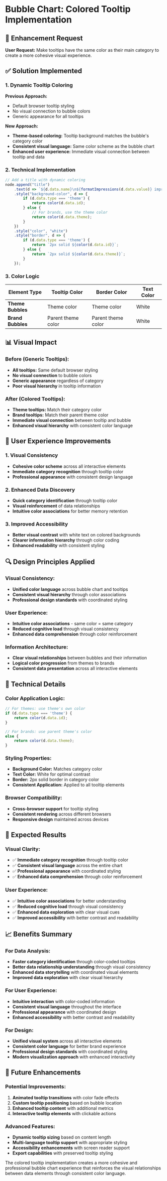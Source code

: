# Bubble Chart: Colored Tooltip Implementation

## 🎯 **Enhancement Request**

**User Request:** Make tooltips have the same color as their main category to create a more cohesive visual experience.

## ✅ **Solution Implemented**

### **1. Dynamic Tooltip Coloring**

**Previous Approach:**
- Default browser tooltip styling
- No visual connection to bubble colors
- Generic appearance for all tooltips

**New Approach:**
- **Theme-based coloring:** Tooltip background matches the bubble's category color
- **Consistent visual language:** Same color scheme as the bubble chart
- **Enhanced user experience:** Immediate visual connection between tooltip and data

### **2. Technical Implementation**

```javascript
// Add a title with dynamic coloring
node.append("title")
    .text(d => `${d.data.name}\n${formatImpressions(d.data.value)} impressions`)
    .style("background-color", d => {
        if (d.data.type === 'theme') {
            return color(d.data.id);
        } else {
            // For brands, use the theme color
            return color(d.data.theme);
        }
    })
    .style("color", "white")
    .style("border", d => {
        if (d.data.type === 'theme') {
            return `2px solid ${color(d.data.id)}`;
        } else {
            return `2px solid ${color(d.data.theme)}`;
        }
    });
```

### **3. Color Logic**

| Element Type | Tooltip Color | Border Color | Text Color |
|--------------|---------------|--------------|------------|
| **Theme Bubbles** | Theme color | Theme color | White |
| **Brand Bubbles** | Parent theme color | Parent theme color | White |

## 📊 **Visual Impact**

### **Before (Generic Tooltips):**
- **All tooltips:** Same default browser styling
- **No visual connection** to bubble colors
- **Generic appearance** regardless of category
- **Poor visual hierarchy** in tooltip information

### **After (Colored Tooltips):**
- **Theme tooltips:** Match their category color
- **Brand tooltips:** Match their parent theme color
- **Immediate visual connection** between tooltip and bubble
- **Enhanced visual hierarchy** with consistent color language

## 🎨 **User Experience Improvements**

### **1. Visual Consistency**
- **Cohesive color scheme** across all interactive elements
- **Immediate category recognition** through tooltip color
- **Professional appearance** with consistent design language

### **2. Enhanced Data Discovery**
- **Quick category identification** through tooltip color
- **Visual reinforcement** of data relationships
- **Intuitive color associations** for better memory retention

### **3. Improved Accessibility**
- **Better visual contrast** with white text on colored backgrounds
- **Clearer information hierarchy** through color coding
- **Enhanced readability** with consistent styling

## 🔍 **Design Principles Applied**

### **Visual Consistency:**
- **Unified color language** across bubble chart and tooltips
- **Consistent visual hierarchy** through color associations
- **Professional design standards** with coordinated styling

### **User Experience:**
- **Intuitive color associations** - same color = same category
- **Reduced cognitive load** through visual consistency
- **Enhanced data comprehension** through color reinforcement

### **Information Architecture:**
- **Clear visual relationships** between bubbles and their information
- **Logical color progression** from themes to brands
- **Consistent data presentation** across all interactive elements

## 🔧 **Technical Details**

### **Color Application Logic:**
```javascript
// For themes: use theme's own color
if (d.data.type === 'theme') {
    return color(d.data.id);
}

// For brands: use parent theme's color
else {
    return color(d.data.theme);
}
```

### **Styling Properties:**
- **Background Color:** Matches category color
- **Text Color:** White for optimal contrast
- **Border:** 2px solid border in category color
- **Consistent Application:** Applied to all tooltip elements

### **Browser Compatibility:**
- **Cross-browser support** for tooltip styling
- **Consistent rendering** across different browsers
- **Responsive design** maintained across devices

## 🚀 **Expected Results**

### **Visual Clarity:**
- ✅ **Immediate category recognition** through tooltip color
- ✅ **Consistent visual language** across the entire chart
- ✅ **Professional appearance** with coordinated styling
- ✅ **Enhanced data comprehension** through color reinforcement

### **User Experience:**
- ✅ **Intuitive color associations** for better understanding
- ✅ **Reduced cognitive load** through visual consistency
- ✅ **Enhanced data exploration** with clear visual cues
- ✅ **Improved accessibility** with better contrast and readability

## 📈 **Benefits Summary**

### **For Data Analysis:**
- **Faster category identification** through color-coded tooltips
- **Better data relationship understanding** through visual consistency
- **Enhanced data storytelling** with coordinated visual elements
- **Improved data exploration** with clear visual hierarchy

### **For User Experience:**
- **Intuitive interaction** with color-coded information
- **Consistent visual language** throughout the interface
- **Professional appearance** with coordinated design
- **Enhanced accessibility** with better contrast and readability

### **For Design:**
- **Unified visual system** across all interactive elements
- **Consistent color language** for better brand experience
- **Professional design standards** with coordinated styling
- **Modern visualization approach** with enhanced interactivity

## 🔮 **Future Enhancements**

### **Potential Improvements:**
1. **Animated tooltip transitions** with color fade effects
2. **Custom tooltip positioning** based on bubble location
3. **Enhanced tooltip content** with additional metrics
4. **Interactive tooltip elements** with clickable actions

### **Advanced Features:**
- **Dynamic tooltip sizing** based on content length
- **Multi-language tooltip support** with appropriate styling
- **Accessibility enhancements** with screen reader support
- **Export capabilities** with preserved tooltip styling

The colored tooltip implementation creates a more cohesive and professional bubble chart experience that reinforces the visual relationships between data elements through consistent color language.
